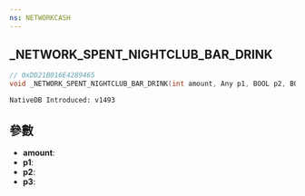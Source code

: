 ```yaml
---
ns: NETWORKCASH
---
```

## _NETWORK_SPENT_NIGHTCLUB_BAR_DRINK

```c
// 0xDD21B016E4289465
void _NETWORK_SPENT_NIGHTCLUB_BAR_DRINK(int amount, Any p1, BOOL p2, BOOL p3);
```

```
NativeDB Introduced: v1493
```

## 參數
* **amount**:
* **p1**:
* **p2**:
* **p3**:
